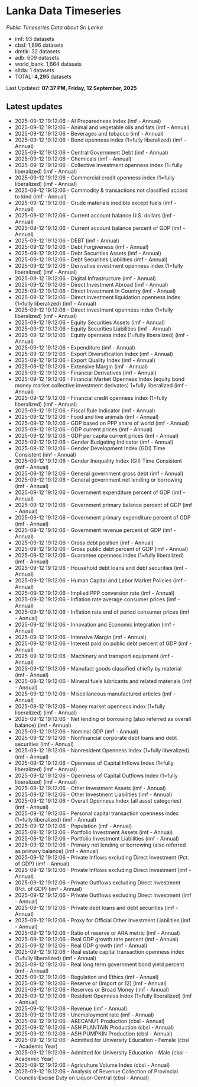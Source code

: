 # Lanka Data Timeseries
*Public Timeseries Data about Sri Lanka*

* imf: 93 datasets
* cbsl: 1,896 datasets
* dmtlk: 32 datasets
* adb: 609 datasets
* world_bank: 1,664 datasets
* sltda: 1 datasets
* TOTAL: **4,295** datasets

Last Updated: **07:37 PM, Friday, 12 September, 2025**

## Latest updates

* 2025-09-12 19:12:06 - AI Preparedness Index (imf - Annual)
* 2025-09-12 19:12:06 - Animal and vegetable oils and fats (imf - Annual)
* 2025-09-12 19:12:06 - Beverages and tobacco (imf - Annual)
* 2025-09-12 19:12:06 - Bond openness index (1=fully liberalized) (imf - Annual)
* 2025-09-12 19:12:06 - Central Government Debt (imf - Annual)
* 2025-09-12 19:12:06 - Chemicals (imf - Annual)
* 2025-09-12 19:12:06 - Collective investment openness index (1=fully liberalized) (imf - Annual)
* 2025-09-12 19:12:06 - Commercial credit openness index (1=fully liberalized) (imf - Annual)
* 2025-09-12 19:12:06 - Commodity & transactions not classified accord to kind (imf - Annual)
* 2025-09-12 19:12:06 - Crude materials inedible except fuels (imf - Annual)
* 2025-09-12 19:12:06 - Current account balance U.S. dollars (imf - Annual)
* 2025-09-12 19:12:06 - Current account balance percent of GDP (imf - Annual)
* 2025-09-12 19:12:06 - DEBT (imf - Annual)
* 2025-09-12 19:12:06 - Debt Forgiveness (imf - Annual)
* 2025-09-12 19:12:06 - Debt Securities Assets (imf - Annual)
* 2025-09-12 19:12:06 - Debt Securities Liabilities (imf - Annual)
* 2025-09-12 19:12:06 - Derivative investment openness index (1=fully liberalized) (imf - Annual)
* 2025-09-12 19:12:06 - Digital Infrastructure (imf - Annual)
* 2025-09-12 19:12:06 - Direct Investment Abroad (imf - Annual)
* 2025-09-12 19:12:06 - Direct Investment In Country (imf - Annual)
* 2025-09-12 19:12:06 - Direct investment liquidation openness index (1=fully liberalized) (imf - Annual)
* 2025-09-12 19:12:06 - Direct investment openness index (1=fully liberalized) (imf - Annual)
* 2025-09-12 19:12:06 - Equity Securities Assets (imf - Annual)
* 2025-09-12 19:12:06 - Equity Securities Liabilities (imf - Annual)
* 2025-09-12 19:12:06 - Equity openness index (1=fully liberalized) (imf - Annual)
* 2025-09-12 19:12:06 - Expenditure (imf - Annual)
* 2025-09-12 19:12:06 - Export Diversification Index (imf - Annual)
* 2025-09-12 19:12:06 - Export Quality Index (imf - Annual)
* 2025-09-12 19:12:06 - Extensive Margin (imf - Annual)
* 2025-09-12 19:12:06 - Financial Derivatives (imf - Annual)
* 2025-09-12 19:12:06 - Financial Market Openness Index (equity bond money market collective investment derivates) 1=fully liberalized (imf - Annual)
* 2025-09-12 19:12:06 - Financial credit openness index (1=fully liberalized) (imf - Annual)
* 2025-09-12 19:12:06 - Fiscal Rule Indicator (imf - Annual)
* 2025-09-12 19:12:06 - Food and live animals (imf - Annual)
* 2025-09-12 19:12:06 - GDP based on PPP share of world (imf - Annual)
* 2025-09-12 19:12:06 - GDP current prices (imf - Annual)
* 2025-09-12 19:12:06 - GDP per capita current prices (imf - Annual)
* 2025-09-12 19:12:06 - Gender Budgeting Indicator (imf - Annual)
* 2025-09-12 19:12:06 - Gender Development Index (GDI) Time Consistent (imf - Annual)
* 2025-09-12 19:12:06 - Gender Inequality Index (GII) Time Consistent (imf - Annual)
* 2025-09-12 19:12:06 - General government gross debt (imf - Annual)
* 2025-09-12 19:12:06 - General government net lending or borrowing (imf - Annual)
* 2025-09-12 19:12:06 - Government expenditure percent of GDP (imf - Annual)
* 2025-09-12 19:12:06 - Government primary balance percent of GDP (imf - Annual)
* 2025-09-12 19:12:06 - Government primary expenditure percent of GDP (imf - Annual)
* 2025-09-12 19:12:06 - Government revenue percent of GDP (imf - Annual)
* 2025-09-12 19:12:06 - Gross debt position (imf - Annual)
* 2025-09-12 19:12:06 - Gross public debt percent of GDP (imf - Annual)
* 2025-09-12 19:12:06 - Guarantee openness index (1=fully liberalized) (imf - Annual)
* 2025-09-12 19:12:06 - Household debt loans and debt securities (imf - Annual)
* 2025-09-12 19:12:06 - Human Capital and Labor Market Policies (imf - Annual)
* 2025-09-12 19:12:06 - Implied PPP conversion rate (imf - Annual)
* 2025-09-12 19:12:06 - Inflation rate average consumer prices (imf - Annual)
* 2025-09-12 19:12:06 - Inflation rate end of period consumer prices (imf - Annual)
* 2025-09-12 19:12:06 - Innovation and Economic Integration (imf - Annual)
* 2025-09-12 19:12:06 - Intensive Margin (imf - Annual)
* 2025-09-12 19:12:06 - Interest paid on public debt percent of GDP (imf - Annual)
* 2025-09-12 19:12:06 - Machinery and transport equipment (imf - Annual)
* 2025-09-12 19:12:06 - Manufact goods classified chiefly by material (imf - Annual)
* 2025-09-12 19:12:06 - Mineral fuels lubricants and related materials (imf - Annual)
* 2025-09-12 19:12:06 - Miscellaneous manufactured articles (imf - Annual)
* 2025-09-12 19:12:06 - Money market openness index (1=fully liberalized) (imf - Annual)
* 2025-09-12 19:12:06 - Net lending or borrowing (also referred as overall balance) (imf - Annual)
* 2025-09-12 19:12:06 - Nominal GDP (imf - Annual)
* 2025-09-12 19:12:06 - Nonfinancial corporate debt loans and debt securities (imf - Annual)
* 2025-09-12 19:12:06 - Nonresident Openness Index (1=fully liberalized) (imf - Annual)
* 2025-09-12 19:12:06 - Openness of Capital Inflows Index (1=fully liberalized) (imf - Annual)
* 2025-09-12 19:12:06 - Openness of Capital Outflows Index (1=fully liberalized) (imf - Annual)
* 2025-09-12 19:12:06 - Other Investment Assets (imf - Annual)
* 2025-09-12 19:12:06 - Other Investment Liabilities (imf - Annual)
* 2025-09-12 19:12:06 - Overall Openness Index (all asset categories) (imf - Annual)
* 2025-09-12 19:12:06 - Personal capital transaction openness index (1=fully liberalized) (imf - Annual)
* 2025-09-12 19:12:06 - Population (imf - Annual)
* 2025-09-12 19:12:06 - Portfolio Investment Assets (imf - Annual)
* 2025-09-12 19:12:06 - Portfolio Investment Liabilities (imf - Annual)
* 2025-09-12 19:12:06 - Primary net lending or borrowing (also referred as primary balance) (imf - Annual)
* 2025-09-12 19:12:06 - Private Inflows excluding Direct Investment (Pct. of GDP) (imf - Annual)
* 2025-09-12 19:12:06 - Private Inflows excluding Direct Investment (imf - Annual)
* 2025-09-12 19:12:06 - Private Outflows excluding Direct Investment (Pct. of GDP) (imf - Annual)
* 2025-09-12 19:12:06 - Private Outflows excluding Direct Investment (imf - Annual)
* 2025-09-12 19:12:06 - Private debt loans and debt securities (imf - Annual)
* 2025-09-12 19:12:06 - Proxy for Official Other Investment Liabilities (imf - Annual)
* 2025-09-12 19:12:06 - Ratio of reserve or ARA metric (imf - Annual)
* 2025-09-12 19:12:06 - Real GDP growth rate percent (imf - Annual)
* 2025-09-12 19:12:06 - Real GDP growth (imf - Annual)
* 2025-09-12 19:12:06 - Real estate capital transaction openness index (1=fully liberalized) (imf - Annual)
* 2025-09-12 19:12:06 - Real long term government bond yield percent (imf - Annual)
* 2025-09-12 19:12:06 - Regulation and Ethics (imf - Annual)
* 2025-09-12 19:12:06 - Reserve or (Import or 12) (imf - Annual)
* 2025-09-12 19:12:06 - Reserves or Broad Money (imf - Annual)
* 2025-09-12 19:12:06 - Resident Openness Index (1=fully liberalized) (imf - Annual)
* 2025-09-12 19:12:06 - Revenue (imf - Annual)
* 2025-09-12 19:12:06 - Unemployment rate (imf - Annual)
* 2025-09-12 19:12:06 - ARECANUT Production (cbsl - Annual)
* 2025-09-12 19:12:06 - ASH PLANTAIN Production (cbsl - Annual)
* 2025-09-12 19:12:06 - ASH PUMPKIN Production (cbsl - Annual)
* 2025-09-12 19:12:06 - Admitted for University Education - Female (cbsl - Academic Year)
* 2025-09-12 19:12:06 - Admitted for University Education - Male (cbsl - Academic Year)
* 2025-09-12 19:12:06 - Agriculture Volume Index (cbsl - Annual)
* 2025-09-12 19:12:06 - Analysis of Revenue Collection of Provincial Councils-Excise Duty on Liquor-Central (cbsl - Annual)
